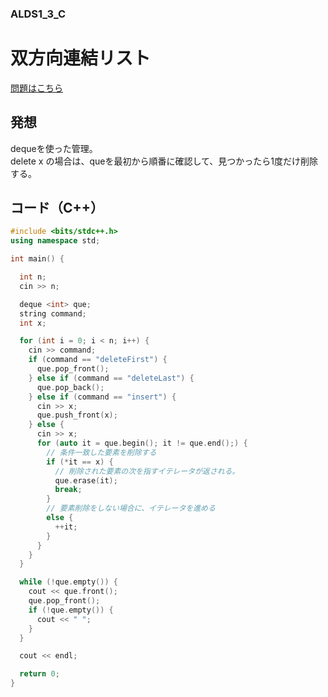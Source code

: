 ### ALDS1_3_C

# 双方向連結リスト

  [問題はこちら](https://onlinejudge.u-aizu.ac.jp/courses/lesson/1/ALDS1/3/ALDS1_3_C)


## 発想

  dequeを使った管理。<br>
  delete x の場合は、queを最初から順番に確認して、見つかったら1度だけ削除する。


## コード（C++）

```cpp
#include <bits/stdc++.h>
using namespace std;

int main() {

  int n;
  cin >> n;

  deque <int> que;
  string command;
  int x;

  for (int i = 0; i < n; i++) {  
    cin >> command;
    if (command == "deleteFirst") {
      que.pop_front();
    } else if (command == "deleteLast") {
      que.pop_back();
    } else if (command == "insert") {
      cin >> x;
      que.push_front(x);
    } else {
      cin >> x;
      for (auto it = que.begin(); it != que.end();) {
        // 条件一致した要素を削除する
        if (*it == x) {
          // 削除された要素の次を指すイテレータが返される。
          que.erase(it);
          break;
        }
        // 要素削除をしない場合に、イテレータを進める
        else {
          ++it;
        }
      }
    }
  }

  while (!que.empty()) {
    cout << que.front();
    que.pop_front();
    if (!que.empty()) {
      cout << " ";
    }
  }

  cout << endl;

  return 0;
}
```
